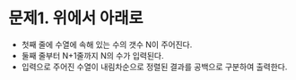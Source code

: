 # 문제1. 위에서 아래로
- 첫째 줄에 수열에 속해 있는 수의 갯수 N이 주어진다.
- 둘째 줄부터 N+1줄까지 N의 수가 입력된다.
- 입력으로 주어진 수열이 내림차순으로 정렬된 결과를 공백으로 구분하여 출력한다. 
